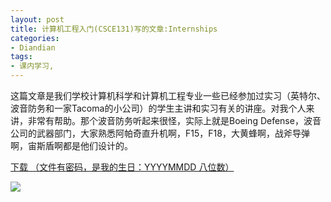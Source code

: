 ```yaml
---
layout: post
title: 计算机工程入门(CSCE131)写的文章:Internships
categories:
- Diandian
tags:
- 课内学习, 
---
```

<p>这篇文章是我们学校计算机科学和计算机工程专业一些已经参加过实习（英特尔、波音防务和一家Tacoma的小公司）的学生主讲和实习有关的讲座。对我个人来讲，非常有帮助。那个波音防务听起来很怪，实际上就是Boeing Defense，波音公司的武器部门，大家熟悉阿帕奇直升机啊，F15，F18，大黄蜂啊，战斧导弹啊，宙斯盾啊都是​他们设计的。</p>
<p></p>
<p></p>
<p></p>
<p><a href="http://115.com/file/dnmfc5uk# Sowing_Struggle_Urban_and_Rural_Social_Movements_in_Tlaxcala,_Mexico.pdf" target="_blank">下载 （文件有密码，是我的生日：YYYYMMDD 八位数）</a></p>
<p><img src="http://m1.img.srcdd.com/farm4/d/2012/0627/10/8F08B5B139F3A77AFF6739FFF02A7FA5_B500_900_423_539.PNG" /><br /></p>
<p></p>